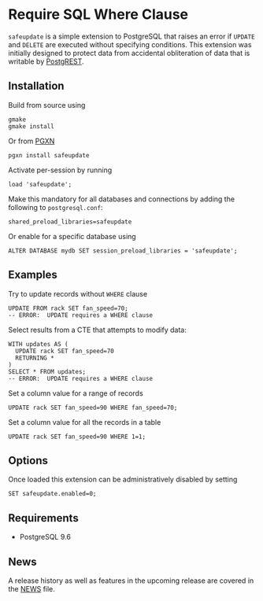 Require SQL Where Clause
========================

`safeupdate` is a simple extension to PostgreSQL that raises an error if
`UPDATE` and `DELETE` are executed without specifying conditions.  This
extension was initially designed to protect data from accidental obliteration of
data that is writable by [PostgREST].

Installation
------------

Build from source using

    gmake
    gmake install

Or from [PGXN]

    pgxn install safeupdate

Activate per-session by running

    load 'safeupdate';

Make this mandatory for all databases and connections by adding the following to
`postgresql.conf`:

    shared_preload_libraries=safeupdate

Or enable for a specific database using

    ALTER DATABASE mydb SET session_preload_libraries = 'safeupdate';

Examples
--------

Try to update records without `WHERE` clause

    UPDATE FROM rack SET fan_speed=70;
    -- ERROR:  UPDATE requires a WHERE clause

Select results from a CTE that attempts to modify data:

    WITH updates AS (
      UPDATE rack SET fan_speed=70
      RETURNING *
    )
    SELECT * FROM updates;
    -- ERROR:  UPDATE requires a WHERE clause

Set a column value for a range of records

    UPDATE rack SET fan_speed=90 WHERE fan_speed=70;

Set a column value for all the records in a table

    UPDATE rack SET fan_speed=90 WHERE 1=1;

Options
-------

Once loaded this extension can be administratively disabled by setting

    SET safeupdate.enabled=0;

Requirements
------------

* PostgreSQL 9.6

News
----

A release history as well as features in the upcoming release are covered in the
[NEWS](NEWS) file.

[PostgREST]: http://postgrest.com
[PGXN]: http://pgxn.org
